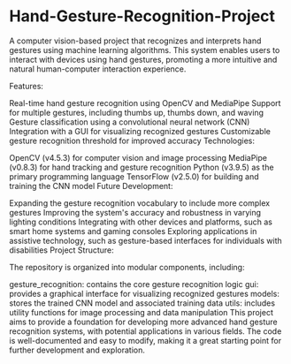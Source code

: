 # Hand-Gesture-Recognition-Project
A computer vision-based project that recognizes and interprets hand gestures using machine learning algorithms. This system enables users to interact with devices using hand gestures, promoting a more intuitive and natural human-computer interaction experience.

Features:

Real-time hand gesture recognition using OpenCV and MediaPipe
Support for multiple gestures, including thumbs up, thumbs down, and waving
Gesture classification using a convolutional neural network (CNN)
Integration with a GUI for visualizing recognized gestures
Customizable gesture recognition threshold for improved accuracy
Technologies:

OpenCV (v4.5.3) for computer vision and image processing
MediaPipe (v0.8.3) for hand tracking and gesture recognition
Python (v3.9.5) as the primary programming language
TensorFlow (v2.5.0) for building and training the CNN model
Future Development:

Expanding the gesture recognition vocabulary to include more complex gestures
Improving the system's accuracy and robustness in varying lighting conditions
Integrating with other devices and platforms, such as smart home systems and gaming consoles
Exploring applications in assistive technology, such as gesture-based interfaces for individuals with disabilities
Project Structure:

The repository is organized into modular components, including:

gesture_recognition: contains the core gesture recognition logic
gui: provides a graphical interface for visualizing recognized gestures
models: stores the trained CNN model and associated training data
utils: includes utility functions for image processing and data manipulation
This project aims to provide a foundation for developing more advanced hand gesture recognition systems, with potential applications in various fields. The code is well-documented and easy to modify, making it a great starting point for further development and exploration.
